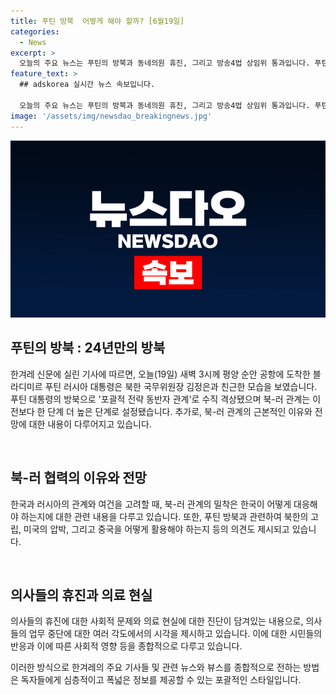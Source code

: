 ```yaml
---
title: 푸틴 방북  어떻게 해야 할까? [6월19일]
categories:
  - News
excerpt: >
  오늘의 주요 뉴스는 푸틴의 방북과 동네의원 휴진, 그리고 방송4법 상임위 통과입니다. 푸틴의 방북으로 북-러 관계가 무역·결제체계와 유라시아 안전구조 등 다양한 분야에서 협력이 기대됩니다. 또한, 의료법 철회를 요구하는 의사들의 휴진으로 대한민국 의료 제도와 관련된 논란이 뒤쳐지지 않고 있습니다. 이러한 이슈들로 인해 한 국가와 다른 국가 간의 관계와 국내 정치, 사회의 변화가 일상적으로 다뤄지는 중인 상황입니다.
feature_text: >
  ## adskorea 실시간 뉴스 속보입니다.

  오늘의 주요 뉴스는 푸틴의 방북과 동네의원 휴진, 그리고 방송4법 상임위 통과입니다. 푸틴의 방북으로 북-러 관계가 무역·결제체계와 유라시아 안전구조 등 다양한 분야에서 협력이 기대됩니다. 또한, 의료법 철회를 요구하는 의사들의 휴진으로 대한민국 의료 제도와 관련된 논란이 뒤쳐지지 않고 있습니다. 이러한 이슈들로 인해 한 국가와 다른 국가 간의 관계와 국내 정치, 사회의 변화가 일상적으로 다뤄지는 중인 상황입니다.
image: '/assets/img/newsdao_breakingnews.jpg'
---
```


<p><img src="/assets/img/newsdao_breakingnews.jpg" alt="adskorea 속보" /></p>

<h2 data-ke-size="size26">푸틴의 방북 : 24년만의 방북</h2>

<p>한겨레 신문에 실린 기사에 따르면, 오늘(19일) 새벽 3시께 평양 순안 공항에 도착한 블라디미르 푸틴 러시아 대통령은 북한 국무위원장 김정은과 친근한 모습을 보였습니다. 푸틴 대통령의 방북으로 '포괄적 전략 동반자 관계'로 수직 격상됐으며 북-러 관계는 이전보다 한 단계 더 높은 단계로 설정됐습니다. 추가로, 북-러 관계의 근본적인 이유와 전망에 대한 내용이 다루어지고 있습니다.</p>

<p data-ke-size="size16">&nbsp;</p>

<h2 data-ke-size="size26">북-러 협력의 이유와 전망</h2>

<p>한국과 러시아의 관계와 여건을 고려할 때, 북-러 관계의 밀착은 한국이 어떻게 대응해야 하는지에 대한 관련 내용을 다루고 있습니다. 또한, 푸틴 방북과 관련하여 북한의 고립, 미국의 압박, 그리고 중국을 어떻게 활용해야 하는지 등의 의견도 제시되고 있습니다.</p>

<p data-ke-size="size16">&nbsp;</p>

<h2 data-ke-size="size26">의사들의 휴진과 의료 현실</h2>

<p>의사들의 휴진에 대한 사회적 문제와 의료 현실에 대한 진단이 담겨있는 내용으로, 의사들의 업무 중단에 대한 여러 각도에서의 시각을 제시하고 있습니다. 이에 대한 시민들의 반응과 이에 따른 사회적 영향 등을 종합적으로 다루고 있습니다.</p>

<p>이러한 방식으로 한겨레의 주요 기사들 및 관련 뉴스와 뷰스를 종합적으로 전하는 방법은 독자들에게 심층적이고 폭넓은 정보를 제공할 수 있는 포괄적인 스타일입니다.</p>

